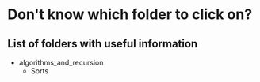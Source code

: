 
# Don't know which folder to click on?

## List of folders with useful information
- algorithms_and_recursion
  - Sorts


